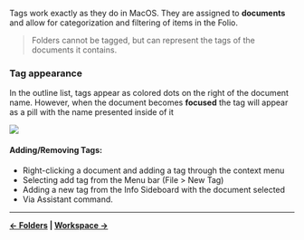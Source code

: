 Tags work exactly as they do in MacOS. They are assigned to **documents** and allow for categorization and filtering of items in the Folio.

> Folders cannot be tagged, but can represent the tags of the documents it contains.

### Tag appearance
In the outline list, tags appear as colored dots on the right of the document name. However, when the document becomes **focused** the tag will appear as a pill with the name presented inside of it

![](https://via.placeholder.com/1000x280)

#### Adding/Removing Tags:
- Right-clicking a document and adding a tag through the context menu
- Selecting add tag from the Menu bar (File \> New Tag)
- Adding a new tag from the Info Sideboard with the document selected
- Via Assistant command.

----
**[← Folders](https://github.com/JEFLBROWN/Type/wiki/Folders) | [Workspace →](https://github.com/JEFLBROWN/Type/wiki/Workspace)**
